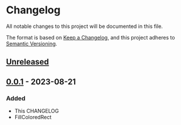 # Changelog

All notable changes to this project will be documented in this file.

The format is based on [Keep a Changelog](https://keepachangelog.com/en/1.0.0/),
and this project adheres to [Semantic Versioning](https://semver.org/spec/v2.0.0.html).

## [Unreleased]

## [0.0.1] - 2023-08-21

### Added

- This CHANGELOG
- FillColoredRect

[unreleased]: https://github.com/taylorhmorris/canvas/compare/v0.0.1...HEAD
[0.0.1]: https://github.com/taylorhmorris/canvas/releases/tag/v0.0.1

